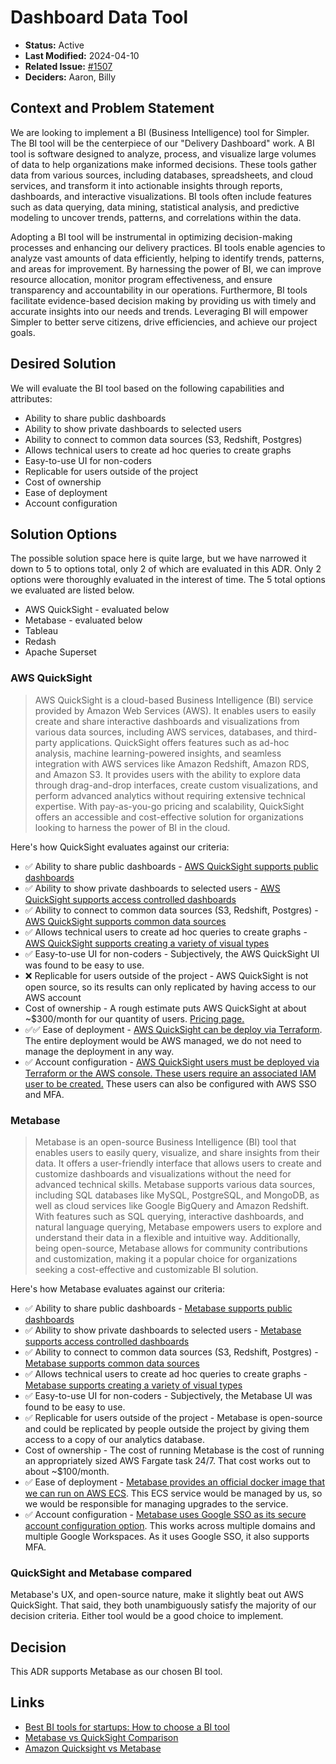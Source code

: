# Dashboard Data Tool

* **Status:** Active
* **Last Modified:** 2024-04-10
* **Related Issue:** [#1507](https://github.com/HHS/simpler-grants-gov/issues/1507)
* **Deciders:** Aaron, Billy

## Context and Problem Statement

We are looking to implement a BI (Business Intelligence) tool for Simpler. The BI tool will be the centerpiece of our "Delivery Dashboard" work. A BI tool is software designed to analyze, process, and visualize large volumes of data to help organizations make informed decisions. These tools gather data from various sources, including databases, spreadsheets, and cloud services, and transform it into actionable insights through reports, dashboards, and interactive visualizations. BI tools often include features such as data querying, data mining, statistical analysis, and predictive modeling to uncover trends, patterns, and correlations within the data.

Adopting a BI tool will be instrumental in optimizing decision-making processes and enhancing our delivery practices. BI tools enable agencies to analyze vast amounts of data efficiently, helping to identify trends, patterns, and areas for improvement. By harnessing the power of BI, we can improve resource allocation, monitor program effectiveness, and ensure transparency and accountability in our operations. Furthermore, BI tools facilitate evidence-based decision making by providing us with timely and accurate insights into our needs and trends. Leveraging BI will empower Simpler to better serve citizens, drive efficiencies, and achieve our project goals.

## Desired Solution

We will evaluate the BI tool based on the following capabilities and attributes:

* Ability to share public dashboards
* Ability to show private dashboards to selected users
* Ability to connect to common data sources (S3, Redshift, Postgres)
* Allows technical users to create ad hoc queries to create graphs
* Easy-to-use UI for non-coders
* Replicable for users outside of the project
* Cost of ownership
* Ease of deployment
* Account configuration

## Solution Options

The possible solution space here is quite large, but we have narrowed it down to 5 to options total, only 2 of which are evaluated in this ADR. Only 2 options were thoroughly evaluated in the interest of time. The 5 total options we evaluated are listed below.

* AWS QuickSight - evaluated below
* Metabase - evaluated below
* Tableau
* Redash
* Apache Superset

### AWS QuickSight

> AWS QuickSight is a cloud-based Business Intelligence (BI) service provided by Amazon Web Services (AWS). It enables users to easily create and share interactive dashboards and visualizations from various data sources, including AWS services, databases, and third-party applications. QuickSight offers features such as ad-hoc analysis, machine learning-powered insights, and seamless integration with AWS services like Amazon Redshift, Amazon RDS, and Amazon S3. It provides users with the ability to explore data through drag-and-drop interfaces, create custom visualizations, and perform advanced analytics without requiring extensive technical expertise. With pay-as-you-go pricing and scalability, QuickSight offers an accessible and cost-effective solution for organizations looking to harness the power of BI in the cloud.

Here's how QuickSight evaluates against our criteria:

* ✅ Ability to share public dashboards - [AWS QuickSight supports public dashboards](https://docs.aws.amazon.com/quicksight/latest/user/embedded-analytics-1-click-public.html)
* ✅ Ability to show private dashboards to selected users - [AWS QuickSight supports access controlled dashboards](https://docs.aws.amazon.com/quicksight/latest/user/sharing-a-dashboard.html)
* ✅ Ability to connect to common data sources (S3, Redshift, Postgres) - [AWS QuickSight supports common data sources](https://docs.aws.amazon.com/quicksight/latest/user/supported-data-sources.html)
* ✅ Allows technical users to create ad hoc queries to create graphs - [AWS QuickSight supports creating a variety of visual types](https://docs.aws.amazon.com/quicksight/latest/user/working-with-visual-types.html)
* ✅ Easy-to-use UI for non-coders - Subjectively, the AWS QuickSight UI was found to be easy to use.
* ❌ Replicable for users outside of the project - AWS QuickSight is not open source, so its results can only replicated by having access to our AWS account
* Cost of ownership - A rough estimate puts AWS QuickSight at about \~$300/month for our quantity of users. [Pricing page.](https://aws.amazon.com/quicksight/pricing/)
* ✅✅ Ease of deployment - [AWS QuickSight can be deploy via Terraform](https://registry.terraform.io/providers/hashicorp/aws/latest/docs/resources/quicksight_account_subscription). The entire deployment would be AWS managed, we do not need to manage the deployment in any way.
* ✅ Account configuration - [AWS QuickSight users must be deployed via Terraform or the AWS console. These users require an associated IAM user to be created.](https://registry.terraform.io/providers/hashicorp/aws/latest/docs/resources/quicksight_user) These users can also be configured with AWS SSO and MFA.

### Metabase

> Metabase is an open-source Business Intelligence (BI) tool that enables users to easily query, visualize, and share insights from their data. It offers a user-friendly interface that allows users to create and customize dashboards and visualizations without the need for advanced technical skills. Metabase supports various data sources, including SQL databases like MySQL, PostgreSQL, and MongoDB, as well as cloud services like Google BigQuery and Amazon Redshift. With features such as SQL querying, interactive dashboards, and natural language querying, Metabase empowers users to explore and understand their data in a flexible and intuitive way. Additionally, being open-source, Metabase allows for community contributions and customization, making it a popular choice for organizations seeking a cost-effective and customizable BI solution.

Here's how Metabase evaluates against our criteria:

* ✅ Ability to share public dashboards - [Metabase supports public dashboards](https://www.metabase.com/docs/latest/questions/sharing/public-links)
* ✅ Ability to show private dashboards to selected users - [Metabase supports access controlled dashboards](https://www.metabase.com/learn/administration/guide-to-sharing-data)
* ✅ Ability to connect to common data sources (S3, Redshift, Postgres) - [Metabase supports common data sources](https://www.metabase.com/data_sources/)
* ✅ Allows technical users to create ad hoc queries to create graphs - [Metabase supports creating a variety of visual types](https://www.metabase.com/learn/visualization/)
* ✅ Easy-to-use UI for non-coders - Subjectively, the Metabase UI was found to be easy to use.
* ✅ Replicable for users outside of the project - Metabase is open-source and could be replicated by people outside the project by giving them access to a copy of our analytics database.
* Cost of ownership - The cost of running Metabase is the cost of running an appropriately sized AWS Fargate task 24/7. That cost works out to about \~$100/month.
* ✅ Ease of deployment - [Metabase provides an official docker image that we can run on AWS ECS](https://www.metabase.com/docs/latest/installation-and-operation/running-metabase-on-docker). This ECS service would be managed by us, so we would be responsible for managing upgrades to the service.
* ✅ Account configuration - [Metabase uses Google SSO as its secure account configuration option](https://www.metabase.com/docs/latest/people-and-groups/google-and-ldap). This works across multiple domains and multiple Google Workspaces. As it uses Google SSO, it also supports MFA.

### QuickSight and Metabase compared

Metabase's UX, and open-source nature, make it slightly beat out AWS QuickSight. That said, they both unambiguously satisfy the majority of our decision criteria. Either tool would be a good choice to implement.

## Decision

This ADR supports Metabase as our chosen BI tool.

## Links

* [Best BI tools for startups: How to choose a BI tool](https://www.airops.com/blog/best-bi-tools-for-startups-how-to-choose-a-bi-tool)
* [Metabase vs QuickSight Comparison](https://www.restack.io/docs/metabase-knowledge-metabase-vs-quicksight-comparison)
* [Amazon Quicksight vs Metabase](https://stackshare.io/stackups/amazon-quicksight-vs-metabase)
